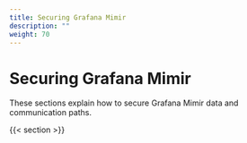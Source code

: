 ```yaml
---
title: Securing Grafana Mimir
description: ""
weight: 70
---
```


# Securing Grafana Mimir

These sections explain how to secure Grafana Mimir data and communication paths.

{{< section >}}
